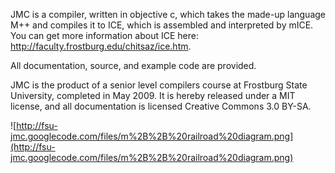JMC is a compiler, written in objective c, which takes the made-up language M++ and compiles it to ICE, which is assembled and interpreted by mICE. You can get more information about ICE here: http://faculty.frostburg.edu/chitsaz/ice.htm.

All documentation, source, and example code are provided.

JMC is the product of a senior level compilers course at Frostburg State University, completed in May 2009. It is hereby released under a MIT license, and all documentation is licensed Creative Commons 3.0 BY-SA.

![http://fsu-jmc.googlecode.com/files/m%2B%2B%20railroad%20diagram.png](http://fsu-jmc.googlecode.com/files/m%2B%2B%20railroad%20diagram.png)